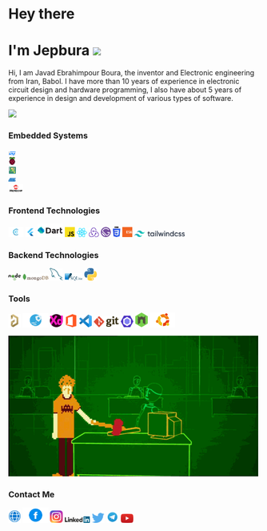 <h1 align="left">Hey there</h1>
<h1 align="left">I'm Jepbura <img src="https://media.giphy.com/media/hvRJCLFzcasrR4ia7z/giphy.gif" width="25px"></h1>

<p>Hi, I am Javad Ebrahimpour Boura, the inventor and Electronic engineering from Iran, Babol. I have more than 10 years of experience in electronic circuit design and hardware programming, I also have about 5 years of experience in design and development of various types of software.</p>

![](https://komarev.com/ghpvc/?username=asabeneh&color=green)

### Embedded Systems

<div>
  <img src ="/assets/images/st.png" alt="st logo" width="3%" title='ST'/>
  <br/>
  <img src ="/assets/images/raspberry.png" alt="raspberry logo" width="3%" title='Raspberry Pi'/>
  <br/>
  <img src ="/assets/images/arduino.png" alt="arduino logo" width="3%" title='Arduino'/>
  <br/>
  <img src ="/assets/images/atmel.png" alt="atmel logo" width="3%" title='Atmel'/>
  <br/>
  <img src ="/assets/images/microchip.png" alt="microchip logo" width="6%" title='Microchip'/>
<div> 
  
### Frontend Technologies

<div>
  <img src ="/assets/images/c.png" alt="c logo" width="6%" title='C'/>
  <img src ="/assets/images/flutter.png" alt="flutter logo" width="4%" title='Flutter'/>
  <img src ="/assets/images/dart.png" alt="dart logo" width="10%" title='Dart'/>
  <img src ="/assets/images/javascript.svg" alt="JavaScript logo" width="4%" title='JavaScript'/>
  <img src ="/assets/images/react.svg" alt="react logo" width="4%" title='React'/>
  <img src ="/assets/images/redux.svg" alt="redux logo" width="4%" title='Redux'/>
  <img src ="/assets/images/gatsby.svg" alt="Gatsby logo" width="4%" title='Gatsby'/>
  <img src ="/assets/images/css-3.svg" alt="CSS3 logo" width="3%" title='CSS3'/>
  <img src ="/assets/images/es6.svg" alt="ES6 logo" width="4%" title='ES6'/>
  <img src ="/assets/images/tailwindcss.svg" alt="tailwindcss logo" width="20%" title='Tailwind CSS'/>
<div> 
  
### Backend Technologies

<div>
  <img src ="/assets/images/nodejs.svg" alt="Node logo" width="5%" title='Nodejs'/>
  <img src ="/assets/images/mongodb.svg" alt="D3 logo" width="10%" title='MongoDB'/>
  <img src ="/assets/images/mysql.svg" alt="mysql logo" width="5%" title='MYSQL'/>
  <img src ="/assets/images/sqlite.svg" alt="sqlite logo" width="7%" title='sqlite'/>
  <img src ="/assets/images/python.svg" alt="Python logo" width="5%" title='Python'/>
</div>

### Tools

<div>
  <img src ="/assets/images/altium.png" alt="altium logo" width="5%" title='Altium Designer '/>
  <img src ="/assets/images/mx.png" alt="mx logo" width="10%" title='Cube MX'/>
  <img src ="/assets/images/xd.png" alt="xd logo" width="5%" title='XD'/>
  <img src ="/assets/images/office.png" alt="VS Code logo" width="5%" title='Office'/>
  <img src ="/assets/images/visual-studio-code.svg" alt="VS Code logo" width="5%" title='Visual Studio Code'/>
  <img src ="/assets/images/git.svg" alt="Git logo" width="10%" title='Git'/>
  <img src ="/assets/images/eslint.svg" alt="ESLint logo" width="5%" title='ESLint'/>
  <img src ="/assets/images/nodemon.svg" alt="Nodemon logo" width="5%" title='Nodemon'/> 
  <img src ="/assets/images/ubuntu.png" alt="ubuntu logo" width="10%" title='Ubuntu'/> 
</div>
  
![](/assets/gif/p.gif)

### Contact Me
  
<div>
<a href="https://www.jepbura.ir" target="_blank"><img src ="/assets/images/web.png" alt="ubuntu logo" width="5%" title='www.jepbura.ir'/></a>
<a href="https://www.facebook.com/jepbura" target="_blank"><img src ="/assets/images/facebook.png" alt="facebook logo" width="10%" title='Facebook'/></a>
<a href="https://www.instagram.com/jepbura" target="_blank"><img src ="/assets/images/instagram.png" alt="instagram logo" width="5%" title='Instagram'/></a>
<a href="https://www.linkedin.com/in/jepbura" target="_blank"><img src ="/assets/images/linkedin.svg" alt="linkedin logo" width="10%" title='Linkedin'/></a>
<a href="https://twitter.com/jepbura" target="_blank"><img src ="/assets/images/twitter.svg" alt="twitter logo" width="5%" title='Twitter'/></a>
<a href="https://t.me/jepbura" target="_blank"><img src ="/assets/images/telegram.png" alt="telegram logo" width="5%" title='Telegram'/></a>
<a href="https://www.youtube.com/channel/UCAuHfV-1WFEO_rKogAXzKmw" target="_blank"><img src ="/assets/images/youtube.svg" alt="youtube logo" width="5%" title='Youtube'/></a>
</div>
  
<!---
- [Website](https://www.jepbura.ir "www.jepbura.ir")

<img height="180em" src="https://github-readme-stats.vercel.app/api?username=jepbura&show_icons=true&hide_border=true&&count_private=true&include_all_commits=true" />
![visitors](https://visitor-badge.glitch.me/badge?page_id=page.id)

--->
